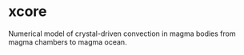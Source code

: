 # xcore
Numerical model of crystal-driven convection in magma bodies from magma chambers to magma ocean.
